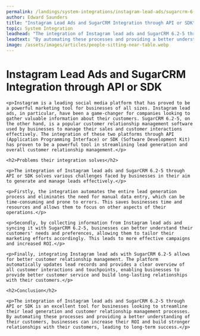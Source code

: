 ```yaml
---
permalink: /landings/system-integrations/instagram-lead-ads/sugarcrm-6-2-5
author: Edward Saunders
title: "Instagram Lead Ads and SugarCRM Integration through API or SDK"
topic: System Integration
leadhead: "The integration of Instagram lead ads and SugarCRM 6.2-5 through API or SDK is an excellent tool for businesses looking to streamline their lead generation and customer relationship management processes"
leadtext: "By automating these processes and providing a better understanding of their customers, businesses can increase their ROI and build stronger relationships with their customers, leading to long-term success."
image: /assets/images/articles/people-sitting-near-table.webp
---
```

<div class="arttext">
    <h1>Instagram Lead Ads and SugarCRM Integration through API or SDK</h1>

    <p>Instagram is a leading social media platform that has proved to be a powerful marketing tool for businesses of all sizes. Instagram lead ads, in particular, have been a game-changer for companies looking to gather valuable information about their customers. SugarCRM 6.2-5, on the other hand, is a popular customer relationship management software used by businesses to manage their sales and customer interactions effectively. The integration of these two platforms through API (Application Programming Interface) or SDK (Software Development Kit) has proven to be a powerful tool in streamlining lead generation and overall customer relationship management.</p>

    <h2>Problems their integration solves</h2>

    <p>The integration of Instagram lead ads and SugarCRM 6.2-5 through API or SDK solves various challenges faced by businesses in their aim to generate and manage leads effectively.</p>

    <p>Firstly, the integration automates the entire lead generation process and eliminates the need for manual data entry, which can be time-consuming and prone to errors. This saves businesses time and resources and allows them to focus on other aspects of their operations.</p>

    <p>Secondly, by collecting information from Instagram lead ads and syncing it with SugarCRM 6.2-5, businesses can better understand their customers' needs and preferences, allowing them to tailor their marketing efforts accordingly. This leads to more effective campaigns and increased ROI.</p>

    <p>Finally, integrating Instagram lead ads with SugarCRM 6.2-5 allows for better customer relationship management. The platform automatically updates lead records and provides a clear overview of all customer interactions and touchpoints, enabling businesses to provide better customer service and build long-lasting relationships with their customers.</p>

    <h2>Conclusion</h2>

    <p>The integration of Instagram lead ads and SugarCRM 6.2-5 through API or SDK is an excellent tool for businesses looking to streamline their lead generation and customer relationship management processes. By automating these processes and providing a better understanding of their customers, businesses can increase their ROI and build stronger relationships with their customers, leading to long-term success.</p>

</div>